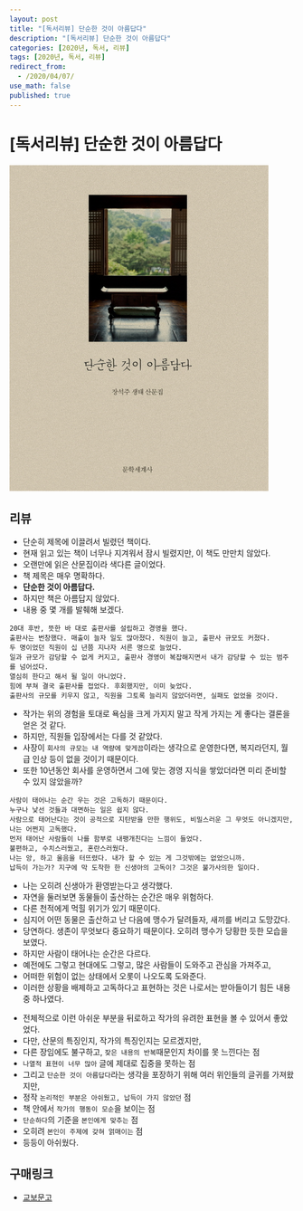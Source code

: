 ```yaml
---
layout: post
title: "[독서리뷰] 단순한 것이 아름답다"
description: "[독서리뷰] 단순한 것이 아름답다"
categories: [2020년, 독서, 리뷰]
tags: [2020년, 독서, 리뷰]
redirect_from:
  - /2020/04/07/
use_math: false
published: true
---
```


# [독서리뷰] 단순한 것이 아름답다

<img src="/assets/images/posts/books/book2.jpg">

## 리뷰

- 단순히 제목에 이끌려서 빌렸던 책이다.
- 현재 읽고 있는 책이 너무나 지겨워서 잠시 빌렸지만, 이 책도 만만치 않았다.
- 오랜만에 읽은 산문집이라 색다른 글이었다.
- 책 제목은 매우 명확하다.
- **단순한 것이 아름답다.**
- 하지만 책은 아름답지 않았다.
- 내용 중 몇 개를 발췌해 보겠다.

```
20대 후반, 뜻한 바 대로 출판사를 설립하고 경영을 했다.
출판사는 번창했다. 매출이 늘자 일도 많아졌다. 직원이 늘고, 출판사 규모도 커졌다.
두 명이었던 직원이 십 년쯤 지나자 서른 명으로 늘었다.
일과 규모가 감당할 수 없게 커지고, 출판사 경영이 복잡해지면서 내가 감당할 수 있는 범주를 넘어섰다.
열심히 한다고 해서 될 일이 아니었다.
힘에 부쳐 결국 출판사를 접었다. 후회했지만, 이미 늦었다.
출판사의 규모를 키우지 않고, 직원을 그토록 늘리지 않았더라면, 실패도 없었을 것이다.
```

- 작가는 위의 경험을 토대로 욕심을 크게 가지지 말고 작게 가지는 게 좋다는 결론을 얻은 것 같다.
- 하지만, 직원들 입장에서는 다를 것 같았다.
- 사장이 `회사의 규모는 내 역량에 맞게끔`이라는 생각으로 운영한다면, 복지라던지, 월급 인상 등이 없을 것이기 때문이다.
- 또한 10년동안 회사를 운영하면서 그에 맞는 경영 지식을 쌓았더라면 미리 준비할 수 있지 않았을까?

```
사람이 태어나는 순간 우는 것은 고독하기 때문이다.
누구나 낯선 것들과 대면하는 일은 쉽지 않다.
사람으로 태어난다는 것이 공적으로 지탄받을 만한 행위도, 비밀스러운 그 무엇도 아니겠지만,
나는 어쩐지 고독했다.
먼저 태어난 사람들이 나를 함부로 내팽개친다는 느낌이 들었다.
불편하고, 수치스러웠고, 혼란스러웠다.
나는 앙, 하고 울음을 터뜨렸다. 내가 할 수 있는 게 그것밖에는 없었으니까.
납득이 가는가? 지구에 막 도착한 한 신생아의 고독이? 그것은 불가사의한 일이다.
```

- 나는 오히려 신생아가 환영받는다고 생각했다.
- 자연을 둘러보면 동물들이 출산하는 순간은 매우 위험하다.
- 다른 천적에게 먹힐 위기가 있기 때문이다.
- 심지어 어떤 동물은 출산하고 난 다음에 맹수가 달려들자, 새끼를 버리고 도망갔다.
- 당연하다. 생존이 무엇보다 중요하기 때문이다. 오히려 맹수가 당황한 듯한 모습을 보였다.
- 하지만 사람이 태어나는 순간은 다르다.
- 예전에도 그렇고 현대에도 그렇고, 많은 사람들이 도와주고 관심을 가져주고,
- 어떠한 위험이 없는 상태에서 오롯이 나오도록 도와준다.
- 이러한 상황을 배제하고 고독하다고 표현하는 것은 나로서는 받아들이기 힘든 내용 중 하나였다.

* 전체적으로 이런 아쉬운 부분을 뒤로하고 작가의 유려한 표현을 볼 수 있어서 좋았었다.
* 다만, 산문의 특징인지, 작가의 특징인지는 모르겠지만,
* 다른 장임에도 불구하고, `잦은 내용의 반복`때문인지 차이를 못 느낀다는 점
* `나열적 표현이 너무 많아` 글에 제대로 집중을 못하는 점
* 그리고 `단순한 것이 아름답다`라는 생각을 포장하기 위해 여러 위인들의 글귀를 가져왔지만,
* 정작 `논리적인 부분은 아쉬웠고, 납득이 가지 않았던` 점
* 책 안에서 `작가의 행동이 모순`을 보이는 점
* `단순하다`의 기준을 `본인에게 맞추는` 점
* 오히려 `본인이 주제에 갖혀 얽매이는` 점
* 등등이 아쉬웠다.

## 구매링크

- [교보문고](http://www.kyobobook.co.kr/product/detailViewKor.laf?ejkGb=KOR&mallGb=KOR&barcode=9788970758220)
